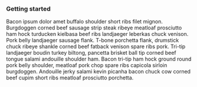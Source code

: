 ### Getting started
Bacon ipsum dolor amet buffalo shoulder short ribs filet mignon. Burgdoggen corned beef sausage strip steak ribeye meatloaf prosciutto ham hock turducken kielbasa beef ribs landjaeger leberkas chuck venison. Pork belly landjaeger sausage flank. T-bone porchetta flank, drumstick chuck ribeye shankle corned beef fatback venison spare ribs pork. Tri-tip landjaeger boudin turkey biltong, pancetta brisket ball tip corned beef tongue salami andouille shoulder ham. Bacon tri-tip ham hock ground round pork belly shoulder, meatloaf pork chop spare ribs capicola sirloin burgdoggen. Andouille jerky salami kevin picanha bacon chuck cow corned beef cupim short ribs meatloaf prosciutto porchetta.
